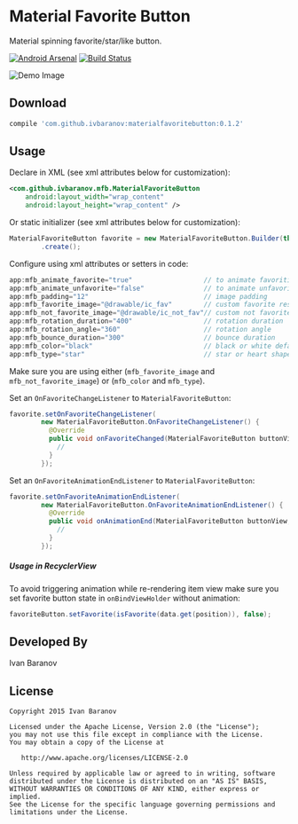Material Favorite Button
========================

Material spinning favorite/star/like button.

[![Android Arsenal](https://img.shields.io/badge/Android%20Arsenal-Material%20Favorite%20Button-brightgreen.svg?style=flat)](http://android-arsenal.com/details/1/2612) [![Build Status](https://travis-ci.org/IvBaranov/MaterialFavoriteButton.svg)](https://travis-ci.org/IvBaranov/MaterialFavoriteButton)

![Demo Image][1]

Download
--------

```groovy
compile 'com.github.ivbaranov:materialfavoritebutton:0.1.2'
```


Usage
-----

Declare in XML (see xml attributes below for customization):

```xml
<com.github.ivbaranov.mfb.MaterialFavoriteButton
    android:layout_width="wrap_content"
    android:layout_height="wrap_content" />
```

Or static initializer (see xml attributes below for customization):

```java
MaterialFavoriteButton favorite = new MaterialFavoriteButton.Builder(this)
        .create();
```



Configure using xml attributes or setters in code:

```java
app:mfb_animate_favorite="true"                  // to animate favoriting
app:mfb_animate_unfavorite="false"               // to animate unfavoriting
app:mfb_padding="12"                             // image padding
app:mfb_favorite_image="@drawable/ic_fav"        // custom favorite resource
app:mfb_not_favorite_image="@drawable/ic_not_fav"// custom not favorite resource
app:mfb_rotation_duration="400"                  // rotation duration
app:mfb_rotation_angle="360"                     // rotation angle
app:mfb_bounce_duration="300"                    // bounce duration
app:mfb_color="black"                            // black or white default resources (enum)
app:mfb_type="star"                              // star or heart shapes (enum)
```
Make sure you are using either (`mfb_favorite_image` and `mfb_not_favorite_image`) or (`mfb_color` and `mfb_type`).

Set an `OnFavoriteChangeListener` to `MaterialFavoriteButton`:

```java
favorite.setOnFavoriteChangeListener(
        new MaterialFavoriteButton.OnFavoriteChangeListener() {
          @Override
          public void onFavoriteChanged(MaterialFavoriteButton buttonView, boolean favorite) {
          	//
          }
        });
```

Set an `OnFavoriteAnimationEndListener` to `MaterialFavoriteButton`:

```java
favorite.setOnFavoriteAnimationEndListener(
        new MaterialFavoriteButton.OnFavoriteAnimationEndListener() {
          @Override
          public void onAnimationEnd(MaterialFavoriteButton buttonView, boolean favorite) {
            //
          }
        });
```

##### Usage in RecyclerView
To avoid triggering animation while re-rendering item view make sure you set favorite button state in `onBindViewHolder` without animation:

```java
favoriteButton.setFavorite(isFavorite(data.get(position)), false);
```


Developed By
------------
Ivan Baranov

License
-------

```
Copyright 2015 Ivan Baranov

Licensed under the Apache License, Version 2.0 (the "License");
you may not use this file except in compliance with the License.
You may obtain a copy of the License at

   http://www.apache.org/licenses/LICENSE-2.0

Unless required by applicable law or agreed to in writing, software
distributed under the License is distributed on an "AS IS" BASIS,
WITHOUT WARRANTIES OR CONDITIONS OF ANY KIND, either express or implied.
See the License for the specific language governing permissions and
limitations under the License.
```

[1]: https://cloud.githubusercontent.com/assets/6000572/10363036/ad97cfae-6dba-11e5-980a-1f5d82afd773.gif
